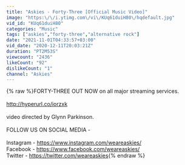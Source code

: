 ```yaml
---
title: "Askies - Forty-Three [Official Music Video]"
image: "https:\/\/i.ytimg.com\/vi\/KUq61duiH80\/hqdefault.jpg"
vid_id: "KUq61duiH80"
categories: "Music"
tags: ["askies","forty-three","alternative rock"]
date: "2021-11-01T04:33:57+03:00"
vid_date: "2020-12-11T20:03:21Z"
duration: "PT2M53S"
viewcount: "2436"
likeCount: "92"
dislikeCount: "1"
channel: "Askies"
---
```

{% raw %}FORTY-THREE OUT NOW on all major streaming services. <br /><br /><a rel="nofollow" target="blank" href="http://hyperurl.co/iorzxk">http://hyperurl.co/iorzxk</a><br /><br />video directed by Glynn Parkinson.<br /><br />FOLLOW US ON SOCIAL MEDIA - <br /><br />Instagram - <a rel="nofollow" target="blank" href="https://www.instagram.com/weareaskies/">https://www.instagram.com/weareaskies/</a><br />Facebook - <a rel="nofollow" target="blank" href="https://www.facebook.com/weareaskies/">https://www.facebook.com/weareaskies/</a><br />Twitter - <a rel="nofollow" target="blank" href="https://twitter.com/weareaskies">https://twitter.com/weareaskies</a>{% endraw %}
